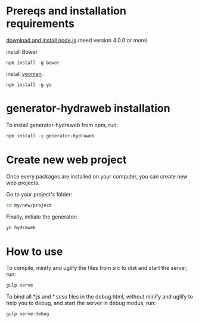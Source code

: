 # Prereqs and installation requirements

[download and install node.js](https://nodejs.org/en/download/) 
(need version 4.0.0 or more)


install Bower
```shell
npm install -g bower
```

install [yeoman](http://yeoman.io/).
```shell
npm install -g yo
```


# generator-hydraweb installation

To install generator-hydraweb from npm, run:

```bash
npm install -g generator-hydraweb
```

# Create new web project

Once every packages are installed on your computer, you can create new web projects.

Go to your project's folder:

```bash
cd my/new/project
```

Finally, initiate the generator:

```bash
yo hydraweb
```

# How to use

To compile, minify and uglify the files from src to dist and start the server, run:

```bash
gulp serve
```



To bind all *.js and *.scss files in the debug.html, without minify and uglify to help you to debug, and start the server in debug modus, run:

```bash
gulp serve:debug
```

